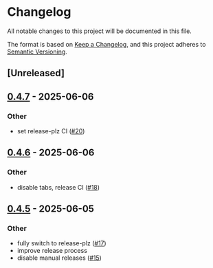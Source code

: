 # Changelog

All notable changes to this project will be documented in this file.

The format is based on [Keep a Changelog](https://keepachangelog.com/en/1.0.0/),
and this project adheres to [Semantic Versioning](https://semver.org/spec/v2.0.0.html).

## [Unreleased]

## [0.4.7](https://github.com/nyurik/delta-encoding/compare/v0.4.6...v0.4.7) - 2025-06-06

### Other

- set release-plz CI ([#20](https://github.com/nyurik/delta-encoding/pull/20))

## [0.4.6](https://github.com/nyurik/delta-encoding/compare/v0.4.5...v0.4.6) - 2025-06-06

### Other

- disable tabs, release CI ([#18](https://github.com/nyurik/delta-encoding/pull/18))

## [0.4.5](https://github.com/nyurik/delta-encoding/compare/v0.4.4...v0.4.5) - 2025-06-05

### Other

- fully switch to release-plz ([#17](https://github.com/nyurik/delta-encoding/pull/17))
- improve release process
- disable manual releases ([#15](https://github.com/nyurik/delta-encoding/pull/15))
